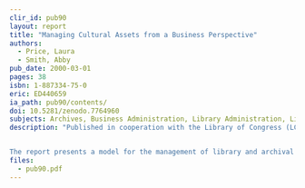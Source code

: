```yaml
---
clir_id: pub90
layout: report
title: "Managing Cultural Assets from a Business Perspective"
authors: 
  - Price, Laura
  - Smith, Abby
pub_date: 2000-03-01
pages: 38
isbn: 1-887334-75-0
eric: ED440659
ia_path: pub90/contents/
doi: 10.5281/zenodo.7764960
subjects: Archives, Business Administration, Library Administration, Library Collections, Library Planning, Models, Risk Management
description: "Published in cooperation with the Library of Congress (LC), this report describes how LC developed and implemented a plan for greater accountability over its collections.


The report presents a model for the management of library and archival collections that defines collections as core assets and seeks to make them maximally productive while controlling risks to their integrity. The model is not based on the monetary value of library holdings. Instead, it focuses on business risk and proposes a framework of controls to minimize the risks that threaten the viability of those assets. It is not always evident which investments in collection development, preservation, and security will best serve the collections at a given time. With this model, managers can identify priorities for institutional investments in collections and make more compelling budget justifications for necessary resources, because the relationship between the library’s assets and its mission work is made explicit to financial decision makers."
files:
  - pub90.pdf
---
```

